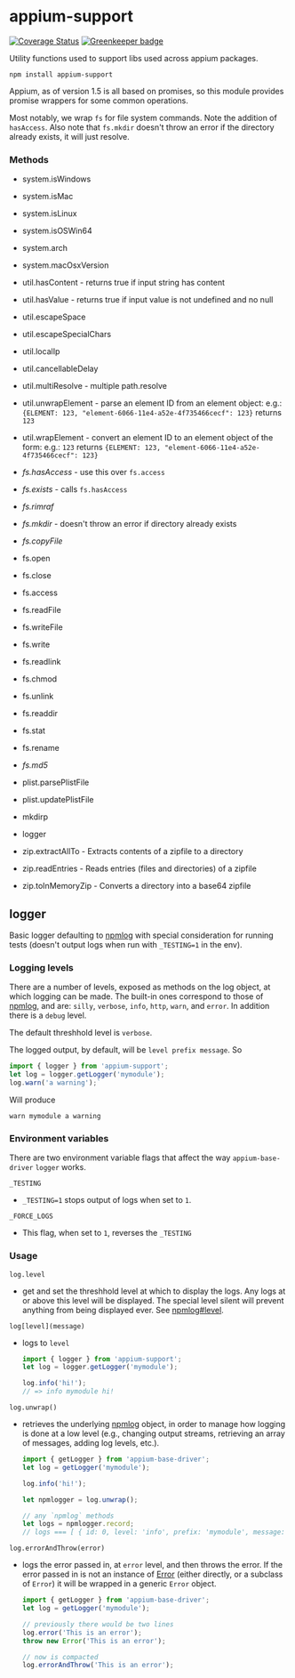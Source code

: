 # appium-support

[![Coverage Status](https://coveralls.io/repos/appium/appium-support/badge.svg?branch=master&service=github)](https://coveralls.io/github/appium/appium-support?branch=master)
[![Greenkeeper badge](https://badges.greenkeeper.io/appium/appium-support.svg)](https://greenkeeper.io/)

Utility functions used to support libs used across appium packages.

`npm install appium-support`

Appium, as of version 1.5 is all based on promises, so this module provides promise wrappers for some common operations.

Most notably, we wrap `fs` for file system commands. Note the addition of `hasAccess`.
Also note that `fs.mkdir` doesn't throw an error if the directory already exists, it will just resolve.

### Methods

- system.isWindows
- system.isMac
- system.isLinux
- system.isOSWin64
- system.arch
- system.macOsxVersion

- util.hasContent - returns true if input string has content
- util.hasValue - returns true if input value is not undefined and no null
- util.escapeSpace
- util.escapeSpecialChars
- util.localIp
- util.cancellableDelay
- util.multiResolve - multiple path.resolve
- util.unwrapElement - parse an element ID from an element object: e.g.: `{ELEMENT: 123, "element-6066-11e4-a52e-4f735466cecf": 123}` returns `123`
- util.wrapElement - convert an element ID to an element object of the form: e.g.: `123` returns `{ELEMENT: 123, "element-6066-11e4-a52e-4f735466cecf": 123}`

- *fs.hasAccess* - use this over `fs.access`
- *fs.exists* - calls `fs.hasAccess`
- *fs.rimraf*
- *fs.mkdir* - doesn't throw an error if directory already exists
- *fs.copyFile*
- fs.open
- fs.close
- fs.access
- fs.readFile
- fs.writeFile
- fs.write
- fs.readlink
- fs.chmod
- fs.unlink
- fs.readdir
- fs.stat
- fs.rename
- *fs.md5*

- plist.parsePlistFile
- plist.updatePlistFile

- mkdirp

- logger

- zip.extractAllTo - Extracts contents of a zipfile to a directory
- zip.readEntries - Reads entries (files and directories) of a zipfile
- zip.toInMemoryZip - Converts a directory into a base64 zipfile


## logger

Basic logger defaulting to [npmlog](https://github.com/npm/npmlog) with special consideration for running
tests (doesn't output logs when run with `_TESTING=1` in the env).

### Logging levels

There are a number of levels, exposed as methods on the log object, at which logging can be made. The built-in ones correspond to those of [npmlog](https://github.com/npm/npmlog#loglevelprefix-message-), and are:
`silly`, `verbose`, `info`, `http`, `warn`, and `error`. In addition there is a `debug` level.

The default threshhold level is `verbose`.

The logged output, by default, will be `level prefix message`. So

```js
import { logger } from 'appium-support';
let log = logger.getLogger('mymodule');
log.warn('a warning');`
```

Will produce

```shell
warn mymodule a warning
```


### Environment variables

There are two environment variable flags that affect the way `appium-base-driver` `logger` works.

`_TESTING`

- `_TESTING=1` stops output of logs when set to `1`.

`_FORCE_LOGS`

- This flag, when set to `1`, reverses the `_TESTING`


### Usage

`log.level`

- get and set the threshhold level at which to display the logs. Any logs at or above this level will be displayed. The special level silent will prevent anything from being displayed ever. See [npmlog#level](https://github.com/npm/npmlog#loglevel).

`log[level](message)`

- logs to `level`
    ```js
    import { logger } from 'appium-support';
    let log = logger.getLogger('mymodule');

    log.info('hi!');
    // => info mymodule hi!
    ```

`log.unwrap()`

- retrieves the underlying [npmlog](https://github.com/npm/npmlog) object, in order to manage how logging is done at a low level (e.g., changing output streams, retrieving an array of messages, adding log levels, etc.).

    ```js
    import { getLogger } from 'appium-base-driver';
    let log = getLogger('mymodule');

    log.info('hi!');

    let npmlogger = log.unwrap();

    // any `npmlog` methods
    let logs = npmlogger.record;
    // logs === [ { id: 0, level: 'info', prefix: 'mymodule', message: 'hi!', messageRaw: [ 'hi!' ] }]
    ```

`log.errorAndThrow(error)`

- logs the error passed in, at `error` level, and then throws the error. If the error passed in is not an instance of [Error](https://nodejs.org/api/errors.html#errors_class_error) (either directly, or a subclass of `Error`) it will be wrapped in a generic `Error` object.

    ```js
    import { getLogger } from 'appium-base-driver';
    let log = getLogger('mymodule');

    // previously there would be two lines
    log.error('This is an error');
    throw new Error('This is an error');

    // now is compacted
    log.errorAndThrow('This is an error');
    ```
